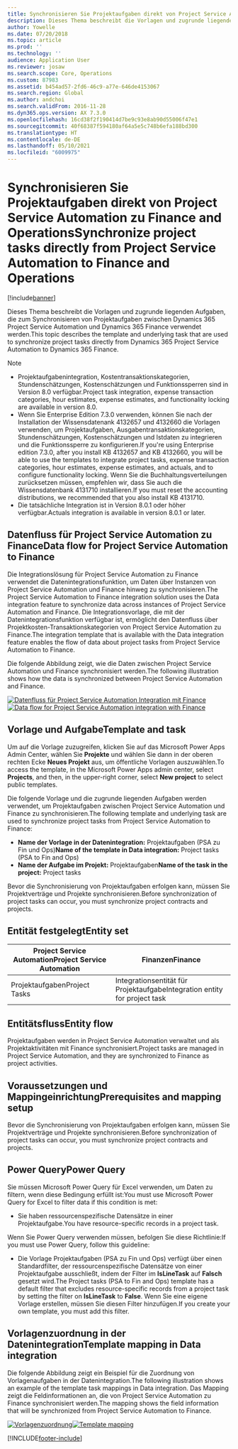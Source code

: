 ```yaml
---
title: Synchronisieren Sie Projektaufgaben direkt von Project Service Automation zu Finance and Operations
description: Dieses Thema beschreibt die Vorlagen und zugrunde liegenden Aufgaben, die zum Synchronisieren von Projektaufgaben zwischen Microsoft Dynamics 365 Project Service Automation und Dynamics 365 Finance verwendet werden.
author: Yowelle
ms.date: 07/20/2018
ms.topic: article
ms.prod: ''
ms.technology: ''
audience: Application User
ms.reviewer: josaw
ms.search.scope: Core, Operations
ms.custom: 87983
ms.assetid: b454ad57-2fd6-46c9-a77e-646de4153067
ms.search.region: Global
ms.author: andchoi
ms.search.validFrom: 2016-11-28
ms.dyn365.ops.version: AX 7.3.0
ms.openlocfilehash: 16cd38f2f190414d7be9c93e8ab90d55006f47e1
ms.sourcegitcommit: 40f68387f594180af64a5e5c748b6efa188bd300
ms.translationtype: HT
ms.contentlocale: de-DE
ms.lasthandoff: 05/10/2021
ms.locfileid: "6009975"
---
```

# <a name="synchronize-project-tasks-directly-from-project-service-automation-to-finance-and-operations"></a><span data-ttu-id="17825-103">Synchronisieren Sie Projektaufgaben direkt von Project Service Automation zu Finance and Operations</span><span class="sxs-lookup"><span data-stu-id="17825-103">Synchronize project tasks directly from Project Service Automation to Finance and Operations</span></span>

[!include[banner](../includes/banner.md)]

<span data-ttu-id="17825-104">Dieses Thema beschreibt die Vorlagen und zugrunde liegenden Aufgaben, die zum Synchronisieren von Projektaufgaben zwischen Dynamics 365 Project Service Automation und Dynamics 365 Finance verwendet werden.</span><span class="sxs-lookup"><span data-stu-id="17825-104">This topic describes the template and underlying task that are used to synchronize project tasks directly from Dynamics 365 Project Service Automation to Dynamics 365 Finance.</span></span>

> [!NOTE]
> - <span data-ttu-id="17825-105">Projektaufgabenintegration, Kostentransaktionskategorien, Stundenschätzungen, Kostenschätzungen und Funktionssperren sind in Version 8.0 verfügbar.</span><span class="sxs-lookup"><span data-stu-id="17825-105">Project task integration, expense transaction categories, hour estimates, expense estimates, and functionality locking are available in version 8.0.</span></span>
> - <span data-ttu-id="17825-106">Wenn Sie Enterprise Edition 7.3.0 verwenden, können Sie nach der Installation der Wissensdatenank 4132657 und 4132660 die Vorlagen verwenden, um Projektaufgaben, Ausgabentransaktionskategorien, Stundenschätzungen, Kostenschätzungen und Istdaten zu integrieren und die Funktionssperre zu konfigurieren.</span><span class="sxs-lookup"><span data-stu-id="17825-106">If you're using Enterprise edition 7.3.0, after you install KB 4132657 and KB 4132660, you will be able to use the templates to integrate project tasks, expense transaction categories, hour estimates, expense estimates, and actuals, and to configure functionality locking.</span></span> <span data-ttu-id="17825-107">Wenn Sie die Buchhaltungsverteilungen zurücksetzen müssen, empfehlen wir, dass Sie auch die Wissensdatenbank 4131710 installieren.</span><span class="sxs-lookup"><span data-stu-id="17825-107">If you must reset the accounting distributions, we recommended that you also install KB 4131710.</span></span>
> - <span data-ttu-id="17825-108">Die tatsächliche Integration ist in Version 8.0.1 oder höher verfügbar.</span><span class="sxs-lookup"><span data-stu-id="17825-108">Actuals integration is available in version 8.0.1 or later.</span></span>

## <a name="data-flow-for-project-service-automation-to-finance"></a><span data-ttu-id="17825-109">Datenfluss für Project Service Automation zu Finance</span><span class="sxs-lookup"><span data-stu-id="17825-109">Data flow for Project Service Automation to Finance</span></span>

<span data-ttu-id="17825-110">Die Integrationslösung für Project Service Automation zu Finance verwendet die Datenintegrationsfunktion, um Daten über Instanzen von Project Service Automation und Finance hinweg zu synchronisieren.</span><span class="sxs-lookup"><span data-stu-id="17825-110">The Project Service Automation to Finance integration solution uses the Data integration feature to synchronize data across instances of Project Service Automation and Finance.</span></span> <span data-ttu-id="17825-111">Die Integrationsvorlage, die mit der Datenintegrationsfunktion verfügbar ist, ermöglicht den Datenfluss über Projektkosten-Transaktionskategorien von Project Service Automation zu Finance.</span><span class="sxs-lookup"><span data-stu-id="17825-111">The integration template that is available with the Data integration feature enables the flow of data about project tasks from Project Service Automation to Finance.</span></span>

<span data-ttu-id="17825-112">Die folgende Abbildung zeigt, wie die Daten zwischen Project Service Automation und Finance synchronisiert werden.</span><span class="sxs-lookup"><span data-stu-id="17825-112">The following illustration shows how the data is synchronized between Project Service Automation and Finance.</span></span>

<span data-ttu-id="17825-113">[![Datenfluss für Project Service Automation Integration mit Finance](./media/ProjectTasksFlow.png)](./media/ProjectTasksFlow.png)</span><span class="sxs-lookup"><span data-stu-id="17825-113">[![Data flow for Project Service Automation integration with Finance](./media/ProjectTasksFlow.png)](./media/ProjectTasksFlow.png)</span></span>

## <a name="template-and-task"></a><span data-ttu-id="17825-114">Vorlage und Aufgabe</span><span class="sxs-lookup"><span data-stu-id="17825-114">Template and task</span></span>

<span data-ttu-id="17825-115">Um auf die Vorlage zuzugreifen, klicken Sie auf das Microsoft Power Apps Admin Center, wählen Sie **Projekte** und wählen Sie dann in der oberen rechten Ecke **Neues Projekt** aus, um öffentliche Vorlagen auszuwählen.</span><span class="sxs-lookup"><span data-stu-id="17825-115">To access the template, in the Microsoft Power Apps admin center, select **Projects**, and then, in the upper-right corner, select **New project** to select public templates.</span></span>

<span data-ttu-id="17825-116">Die folgende Vorlage und die zugrunde liegenden Aufgaben werden verwendet, um Projektaufgaben zwischen Project Service Automation und Finance zu synchronisieren.</span><span class="sxs-lookup"><span data-stu-id="17825-116">The following template and underlying task are used to synchronize project tasks from Project Service Automation to Finance:</span></span>

- <span data-ttu-id="17825-117">**Name der Vorlage in der Datenintegration:** Projektaufgaben (PSA zu Fin und Ops)</span><span class="sxs-lookup"><span data-stu-id="17825-117">**Name of the template in Data integration:** Project tasks (PSA to Fin and Ops)</span></span>
- <span data-ttu-id="17825-118">**Name der Aufgabe im Projekt:** Projektaufgaben</span><span class="sxs-lookup"><span data-stu-id="17825-118">**Name of the task in the project:** Project tasks</span></span>

<span data-ttu-id="17825-119">Bevor die Synchronisierung von Projektaufgaben erfolgen kann, müssen Sie Projektverträge und Projekte synchronisieren.</span><span class="sxs-lookup"><span data-stu-id="17825-119">Before synchronization of project tasks can occur, you must synchronize project contracts and projects.</span></span>

## <a name="entity-set"></a><span data-ttu-id="17825-120">Entität festgelegt</span><span class="sxs-lookup"><span data-stu-id="17825-120">Entity set</span></span>

| <span data-ttu-id="17825-121">Project Service Automation</span><span class="sxs-lookup"><span data-stu-id="17825-121">Project Service Automation</span></span> | <span data-ttu-id="17825-122">Finanzen</span><span class="sxs-lookup"><span data-stu-id="17825-122">Finance</span></span>                             |
|----------------------------|-------------------------------------|
| <span data-ttu-id="17825-123">Projektaufgaben</span><span class="sxs-lookup"><span data-stu-id="17825-123">Project Tasks</span></span>              | <span data-ttu-id="17825-124">Integrationsentität für Projektaufgabe</span><span class="sxs-lookup"><span data-stu-id="17825-124">Integration entity for project task</span></span> |

## <a name="entity-flow"></a><span data-ttu-id="17825-125">Entitätsfluss</span><span class="sxs-lookup"><span data-stu-id="17825-125">Entity flow</span></span>

<span data-ttu-id="17825-126">Projektaufgaben werden in Project Service Automation verwaltet und als Projektaktivitäten mit Finance synchronisiert.</span><span class="sxs-lookup"><span data-stu-id="17825-126">Project tasks are managed in Project Service Automation, and they are synchronized to Finance as project activities.</span></span>

## <a name="prerequisites-and-mapping-setup"></a><span data-ttu-id="17825-127">Voraussetzungen und Mappingeinrichtung</span><span class="sxs-lookup"><span data-stu-id="17825-127">Prerequisites and mapping setup</span></span>

<span data-ttu-id="17825-128">Bevor die Synchronisierung von Projektaufgaben erfolgen kann, müssen Sie Projektverträge und Projekte synchronisieren.</span><span class="sxs-lookup"><span data-stu-id="17825-128">Before synchronization of project tasks can occur, you must synchronize project contracts and projects.</span></span>

## <a name="power-query"></a><span data-ttu-id="17825-129">Power Query</span><span class="sxs-lookup"><span data-stu-id="17825-129">Power Query</span></span>

<span data-ttu-id="17825-130">Sie müssen Microsoft Power Query für Excel verwenden, um Daten zu filtern, wenn diese Bedingung erfüllt ist:</span><span class="sxs-lookup"><span data-stu-id="17825-130">You must use Microsoft Power Query for Excel to filter data if this condition is met:</span></span>

- <span data-ttu-id="17825-131">Sie haben ressourcenspezifische Datensätze in einer Projektaufgabe.</span><span class="sxs-lookup"><span data-stu-id="17825-131">You have resource-specific records in a project task.</span></span>

<span data-ttu-id="17825-132">Wenn Sie Power Query verwenden müssen, befolgen Sie diese Richtlinie:</span><span class="sxs-lookup"><span data-stu-id="17825-132">If you must use Power Query, follow this guideline:</span></span>

- <span data-ttu-id="17825-133">Die Vorlage Projektaufgaben (PSA zu Fin und Ops) verfügt über einen Standardfilter, der ressourcenspezifische Datensätze von einer Projektaufgabe ausschließt, indem der Filter im **IsLineTask** auf **Falsch** gesetzt wird.</span><span class="sxs-lookup"><span data-stu-id="17825-133">The Project tasks (PSA to Fin and Ops) template has a default filter that excludes resource-specific records from a project task by setting the filter on **IsLineTask** to **False**.</span></span> <span data-ttu-id="17825-134">Wenn Sie eine eigene Vorlage erstellen, müssen Sie diesen Filter hinzufügen.</span><span class="sxs-lookup"><span data-stu-id="17825-134">If you create your own template, you must add this filter.</span></span>

## <a name="template-mapping-in-data-integration"></a><span data-ttu-id="17825-135">Vorlagenzuordnung in der Datenintegration</span><span class="sxs-lookup"><span data-stu-id="17825-135">Template mapping in Data integration</span></span>

<span data-ttu-id="17825-136">Die folgende Abbildung zeigt ein Beispiel für die Zuordnung von Vorlagenaufgaben in der Datenintegration.</span><span class="sxs-lookup"><span data-stu-id="17825-136">The following illustration shows an example of the template task mappings in Data integration.</span></span> <span data-ttu-id="17825-137">Das Mapping zeigt die Feldinformationen an, die von Project Service Automation zu Finance synchronisiert werden.</span><span class="sxs-lookup"><span data-stu-id="17825-137">The mapping shows the field information that will be synchronized from Project Service Automation to Finance.</span></span>

<span data-ttu-id="17825-138">[![Vorlagenzuordnung](./media/ProjectTasksMapping.png)](./media/ProjectTasksMapping.png)</span><span class="sxs-lookup"><span data-stu-id="17825-138">[![Template mapping](./media/ProjectTasksMapping.png)](./media/ProjectTasksMapping.png)</span></span>


[!INCLUDE[footer-include](../includes/footer-banner.md)]